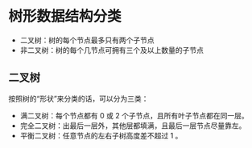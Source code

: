 # 树形数据结构分类

- 二叉树：树的每个节点最多只有两个子节点
- 非二叉树：树的每个几节点可拥有三个及以上数量的子节点

## 二叉树

按照树的“形状”来分类的话，可以分为三类：

- 满二叉树：每个节点都有 0 或 2 个子节点，且所有叶子节点都在同一层。
- 完全二叉树：出最后一层外，其他层都填满，且最后一层节点尽量靠左。
- 平衡二叉树：任意节点的左右子树高度差不超过 1 。